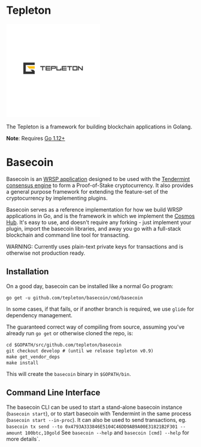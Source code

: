 # Tepleton
<img src="docs/tepleton_logo.png" width="250" height="250">

The Tepleton is a framework for building blockchain applications in Golang.


**Note**: Requires [Go 1.12+](https://golang.org/dl/)


# Basecoin


Basecoin is an [WRSP application](https://github.com/tepleton/wrsp) designed to be used with the [Tendermint consensus engine](https://tepleton.com/) to form a Proof-of-Stake cryptocurrency.
It also provides a general purpose framework for extending the feature-set of the cryptocurrency
by implementing plugins.

Basecoin serves as a reference implementation for how we build WRSP applications in Go,
and is the framework in which we implement the [Cosmos Hub](https://cosmos.network).
It's easy to use, and doesn't require any forking - just implement your plugin, import the basecoin libraries,
and away you go with a full-stack blockchain and command line tool for transacting.

WARNING: Currently uses plain-text private keys for transactions and is otherwise not production ready.

## Installation

On a good day, basecoin can be installed like a normal Go program:

```
go get -u github.com/tepleton/basecoin/cmd/basecoin
```

In some cases, if that fails, or if another branch is required,
we use `glide` for dependency management.

The guaranteed correct way of compiling from source, assuming you've already 
run `go get` or otherwise cloned the repo, is:

```
cd $GOPATH/src/github.com/tepleton/basecoin
git checkout develop # (until we release tepleton v0.9)
make get_vendor_deps
make install
```

This will create the `basecoin` binary in `$GOPATH/bin`.


## Command Line Interface

The basecoin CLI can be used to start a stand-alone basecoin instance (`basecoin start`),
or to start basecoin with Tendermint in the same process (`basecoin start --in-proc`).
It can also be used to send transactions, eg. `basecoin tx send --to 0x4793A333846E5104C46DD9AB9A00E31821B2F301 --amount 100btc,10gold`
See `basecoin --help` and `basecoin [cmd] --help` for more details`.

